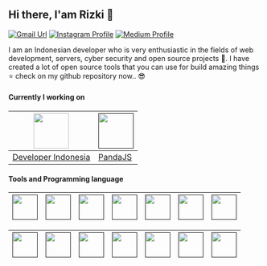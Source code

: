 ## Hi there, I'am Rizki 👏
[![Gmail Url](https://img.shields.io/twitter/url?label=rizkimaulana348@gmail.com&logo=gmail&style=social&url=http%3A%2F%2Fmailto%3Acontact.rizkimaulana348@gmail.com)](mailto:rizkimaulana348@gmail.com) [![Instagram Profile](https://img.shields.io/twitter/url?label=instagram-rizki_4106&logo=instagram&style=social&url=https://www.instagram.com/rizki_4106/)](https://www.instagram.com/rizki_4106/) [![Medium Profile](https://img.shields.io/twitter/url?label=medium-rizki_4106&logo=medium&style=social&url=https://medium.com/@rizki4106)](https://rizki4106.medium.com/)

I am an Indonesian developer who is very enthusiastic in the fields of web development, servers, cyber security and open source projects 👫. I have created a lot of open source tools that you can use for build amazing things ⭐ check on my github repository now.. 😎


#### Currently I working on

| [<img src="https://developeridn.com/static/media/logo2.e65a7a86.svg" width="70">](https://www.developeridn.com) | [<img src="https://camo.githubusercontent.com/dc6b5e462f8c3e683d6dc39dc81f2c67cad5ff2c/68747470733a2f2f6170692e646576656c6f70657269646e2e636f6d2f696d616765732f6d656469612f70616e64616a735b325d2e706e67" width="70">]()
|---|---|
| [Developer Indonesia](https://www.developeridn.com)  |   [PandaJS](https://github.com/rizki4106/pandajs) |

#### Tools and Programming language

| [<img src="https://cdn.svgporn.com/logos/python.svg" width="50">]() | [<img src="https://cdn.svgporn.com/logos/javascript.svg" width="50">]() | [<img src="https://cdn.svgporn.com/logos/django.svg" width="50">]() | [<img src="https://cdn.svgporn.com/logos/flask.svg" width="50">]() | [<img src="https://cdn.svgporn.com/logos/react.svg" width="50">]() | [<img src="https://cdn.svgporn.com/logos/vue.svg" width="50">]() | [<img src="https://cdn.svgporn.com/logos/nodejs.svg" width="50">]() | 
|-----|----|----|----|----|----|----|

|[<img src="https://cdn.svgporn.com/logos/laravel.svg" width="50">]() | [<img src="https://cdn.svgporn.com/logos/codeigniter.svg" width="50">]() | [<img src="https://cdn.svgporn.com/logos/mongodb.svg" width="50">]() | [<img src="https://cdn.svgporn.com/logos/firebase.svg" width="50">]() | [<img src="https://cdn.svgporn.com/logos/rest.svg" width="50">]() |[<img src="https://cdn.svgporn.com/logos/postgresql.svg" width="50">]() | [<img src="https://cdn.svgporn.com/logos/mysql.svg" width="50">]() |
|---|---|---|---|---|---|---|


